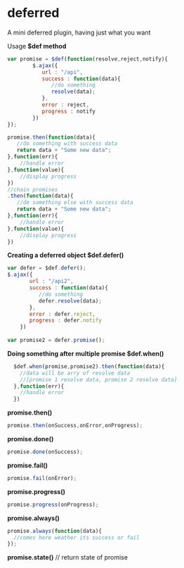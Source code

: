 # deferred
A mini deferred plugin, having just what you want

Usage
**$def method**
```js
var promise = $def(function(resolve,reject,notify){
        $.ajax({
           url : "/api",
           success : function(data){
              //do something
              resolve(data);
           },
           error : reject,
           progress : notify
        })
});

promise.then(function(data){
   //do something with success data
   return data + "Some new data";
},function(err){
    //handle error
},function(value){
    //display progress
})
//chain promises
.then(function(data){
   //do something else with success data
   return data + "Some new data";
},function(err){
    //handle error
},function(value){
    //display progress
})
```

**Creating a deferred object $def.defer()**
```js
var defer = $def.defer();
$.ajax({
       url : "/api2",
       success : function(data){
          //do something
          defer.resolve(data);
       },
       error : defer.reject,
       progress : defer.notify
    })
    
var promise2 = defer.promise();    
```

**Doing something after multiple promise $def.when()**
```js
  $def.when(promise,promise2).then(function(data){
    //data will be arry of resolve data
    //[promise 1 resolve data, promise 2 resolve data]
  },function(err){
    //handle error
  })
```

**promise.then()**
```js
promise.then(onSuccess,onError,onProgress);
```

**promise.done()**
```js
promise.done(onSuccess);
```

**promise.fail()**
```js
promise.fail(onError);
```

**promise.progress()**
```js
promise.progress(onProgress);
```

**promise.always()**
```js
promise.always(function(data){
  //comes here weather its success or fail
});
```

**promise.state()** // return state of promise
